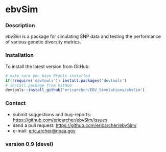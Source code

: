 # ebvSim

### Description

*ebvSim* is a package for simulating SNP data and testing the performance of various genetic diversity metrics.

### Installation

To install the latest version from GitHub:

```r
# make sure you have Rtools installed
if(!require('devtools')) install.packages('devtools')
# install package from GitHub
devtools::install_github('ericarcher/EBV_Simulations/ebvSim')
```

### Contact

* submit suggestions and bug-reports: <https://github.com/ericarcher/ebvSim/issues>
* send a pull request: <https://github.com/ericarcher/ebvSim/>
* e-mail: <eric.archer@noaa.gov>

### version 0.9 (devel)
